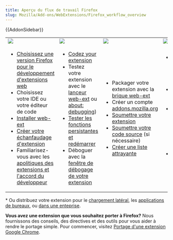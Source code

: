 ```yaml
---
title: Aperçu du flux de travail Firefox
slug: Mozilla/Add-ons/WebExtensions/Firefox_workflow_overview
---
```


{{AddonSidebar}}

<table>
  <tbody>
    <tr>
      <td><img src="firefox_workflow_prepare.png" /></td>
      <td><img src="firefox_workflow_code.png" /></td>
      <td><img src="firefox_workflow_publish.png" /></td>
      <td><img src="firefox_workflow_enhance.png" /></td>
      <td><img src="firefox_workflow_retire.png" /></td>
    </tr>
    <tr>
      <td>
        <ul>
          <li>
            <a
              href="/fr/Add-ons/WebExtensions/choisissez_une_version_firefox_pour_le_developpement_extensions_web"
              >Choisissez une version Firefox pour le développement d'extensions
              web</a
            >
          </li>
          <li>Choisissez votre IDE ou votre éditeur de code</li>
          <li>
            <a href="/fr/Add-ons/WebExtensions/Getting_started_with_web-ext"
              >Installer web-ext</a
            >
          </li>
          <li>
            <a href="https://webextensions.in/"
              >Créer votre échanfaudage d'extension</a
            >
          </li>
          <li>
            Familiarisez-vous avec les
            <a href="/fr/Add-ons/AMO/Règles"
              >apolitiques des extensions et l'accord du développeur</a
            >
          </li>
        </ul>
      </td>
      <td>
        <ul>
          <li>
            <a href="/fr/Add-ons/WebExtensions/Your_first_WebExtension"
              >Codez your extension</a
            >
          </li>
          <li>
            Testez votre extension avec le
            <a
              href="/fr/Add-ons/WebExtensions/Getting_started_with_web-ext#Testing_out_an_extension"
              >lanceur web-ext</a
            >
            ou
            <a
              href="/fr/docs/Mozilla/Add-ons/WebExtensions/Temporary_Installation_in_Firefox"
              >about: debugging</a
            >)
          </li>
          <li>
            <a
              href="/fr/Add-ons/WebExtensions/Testing_persistent_and_restart_features"
              >Tester les fonctions persistantes et redémarrer</a
            >
          </li>
          <li>
            Déboguer avec la
            <a href="/fr/docs/Outils/Boîte_à_outils_du_navigateur"
              >fenêtre de débogage de votre extension</a
            >
          </li>
        </ul>
      </td>
      <td>
        <ul>
          <li>
            Packager votre extension avec la <a
              href="/fr/Add-ons/WebExtensions/Getting_started_with_web-ext#Packaging_your_extension"
            >
              brique web-ext</a
            >
          </li>
          <li>
            Créer un compte
            <a href="https://addons.moztilla.org">addons.mozilla.org</a>
          </li>
          <li>
            <a href="/fr/Add-ons/Distribution/Submitting_an_add-on"
              >Soumettre votre extension</a
            >
          </li>
          <li>
            <a href="/fr/Add-ons/Source_Code_Submission"
              >Soumettre votre code source</a
            >
            (si nécessaire)
          </li>
          <li><a href="/fr/Add-ons/Listing">Créer une liste attrayante</a></li>
        </ul>
      </td>
      <td>
        <ul>
          <li>Répondu à l'examen de l'extension de Mozilla</li>
          <li>Promouvoir votre extension</li>
          <li>
            <a href="/fr/Add-ons/AMO/Policy/Featured"
              >Proposez votre extensions pour qu'elle soit mise en avant</a
            >
          </li>
          <li>Mettre à jour et améliorer votre extension</li>
        </ul>
      </td>
      <td>
        <ul>
          <li>
            <a href="/fr/Add-ons/Distribution/Retiring_your_extension"
              >Retirez votre extension</a
            >
          </li>
        </ul>
      </td>
    </tr>
  </tbody>
</table>

\* Ou distribuez votre extension pour le [chargement latéral](/fr/Add-ons/WebExtensions/Alternative_distribution_options/Sideloading_add-ons), les [applications de bureaux](/fr/Add-ons/WebExtensions/Alternative_distribution_options/Add-ons_for_desktop_apps), ou [dans une enteprise](/fr/Add-ons/WebExtensions/Alternative_distribution_options/Add-ons_in_the_enterprise).

**Vous avez une extension que vous souhaitez porter à Firefox?** Nous fournissons des conseils, des directives et des outils pour vous aider à rendre le portage simple. Pour commencer, visitez [Portage d'une extension Google Chrome](/fr/Add-ons/WebExtensions/Porting_a_Google_Chrome_extension).
